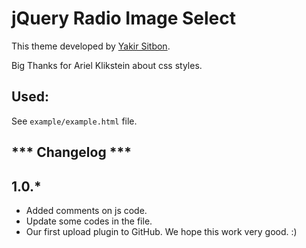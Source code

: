 jQuery Radio Image Select
===============

This theme developed by [Yakir Sitbon](http://www.yakirs.net/).

Big Thanks for Ariel Klikstein about css styles.

Used:
----------
See `example/example.html` file.


*** Changelog ***
----------

1.0.*
----------
* Added comments on js code.
* Update some codes in the file.
* Our first upload plugin to GitHub. We hope this work very good. :)
